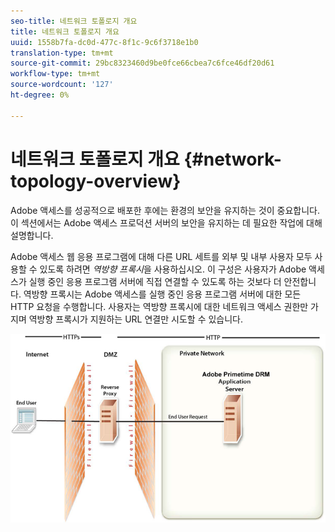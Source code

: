 ```yaml
---
seo-title: 네트워크 토폴로지 개요
title: 네트워크 토폴로지 개요
uuid: 1558b7fa-dc0d-477c-8f1c-9c6f3718e1b0
translation-type: tm+mt
source-git-commit: 29bc8323460d9be0fce66cbea7c6fce46df20d61
workflow-type: tm+mt
source-wordcount: '127'
ht-degree: 0%

---
```



# 네트워크 토폴로지 개요 {#network-topology-overview}

Adobe 액세스를 성공적으로 배포한 후에는 환경의 보안을 유지하는 것이 중요합니다. 이 섹션에서는 Adobe 액세스 프로덕션 서버의 보안을 유지하는 데 필요한 작업에 대해 설명합니다.

Adobe 액세스 웹 응용 프로그램에 대해 다른 URL 세트를 외부 및 내부 사용자 모두 사용할 수 있도록 하려면 *역방향 프록시*&#x200B;을 사용하십시오. 이 구성은 사용자가 Adobe 액세스가 실행 중인 응용 프로그램 서버에 직접 연결할 수 있도록 하는 것보다 더 안전합니다. 역방향 프록시는 Adobe 액세스를 실행 중인 응용 프로그램 서버에 대한 모든 HTTP 요청을 수행합니다. 사용자는 역방향 프록시에 대한 네트워크 액세스 권한만 가지며 역방향 프록시가 지원하는 URL 연결만 시도할 수 있습니다.

<!--<a id="fig-frx-dcg-44"></a>-->

![](assets/AdobeAccess_4_SecureDeployment_web.png)

